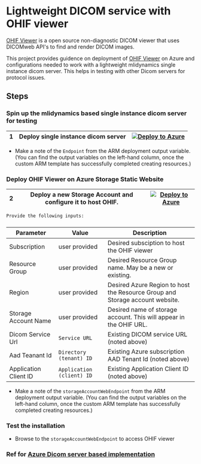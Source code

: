 # Lightweight DICOM service with OHIF viewer

[OHIF Viewer](https://ohif.org/) is a open source non-diagnostic DICOM viewer that uses DICOMweb API's to find and render DICOM images.

This project provides guidence on deployment of [OHIF Viewer](https://ohif.org/) on Azure and configurations needed to work with a lightweight mlidynamics single instance dicom server. This helps in testing with other Dicom servers for protocol issues.

## Steps
### Spin up the mlidynamics based single instance dicom server for testing
| 1 |Deploy single instance dicom server | [![Deploy to Azure](https://aka.ms/deploytoazurebutton)](https://portal.azure.com/#create/Microsoft.Template/uri/https%3A%2F%2Fmlidynamics-azure-template-server.azurewebsites.net%2Fapi%2FHttpTrigger%3FgitHubURL%3Dorthanc-single-instance.json)|
|--|--|--|
- Make a note of the `Endpoint` from the ARM deployment output variable. (You can find the output variables on the left-hand column, once the custom ARM template has successfully completed creating resources.)
### Deploy OHIF Viewer on Azure Storage Static Website 
| 2 |Deploy a new Storage Account and configure it to host OHIF. | [![Deploy to Azure](https://aka.ms/deploytoazurebutton)](https://portal.azure.com/#create/Microsoft.Template/uri/https%3A%2F%2Fmlidynamics-azure-template-server.azurewebsites.net%2Fapi%2FHttpTrigger%3FgitHubURL%3Ddeploy-ohif-azure.json)|
|--|--|--|

    Provide the following inputs:
###
| Parameter | Value | Description |
| -- | -- | -- |
| Subscription | user provided | Desired subsciption to host the OHIF viewer |
| Resource Group | user provided | Desired Resource Group name. May be a new or existing.|
| Region | user provided | Desired Azure Region to host the Resource Group and Storage account website.|
| Storage Account Name | user provided | Desired name of storage account. This will appear in the OHIF URL.|
| Dicom Service Url | `Service URL` | Existing DICOM service URL (noted above) |
| Aad Teanant Id | `Directory (tenant) ID` | Existing Azure subscription AAD Tenant Id (noted above)|
| Application Client ID  | `Application (client) ID` | Existing Application Client ID (noted above)|

- Make a note of the `storageAccountWebEndpoint` from the ARM deployment output variable. (You can find the output variables on the left-hand column, once the custom ARM template has successfully completed creating resources.)

### Test the installation
- Browse to the `storageAccountWebEndpoint` to access OHIF viewer

### Ref for [Azure Dicom server based implementation](https://github.com/microsoft/dicom-ohif)



